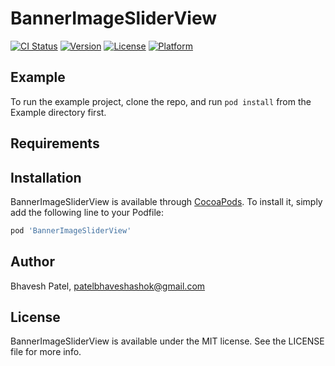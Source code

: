 # BannerImageSliderView

[![CI Status](https://img.shields.io/travis/patelbhaveshashok/BannerImageSliderView.svg?style=flat)](https://travis-ci.org/patelbhaveshashok/BannerImageSliderView)
[![Version](https://img.shields.io/cocoapods/v/BannerImageSliderView.svg?style=flat)](https://cocoapods.org/pods/BannerImageSliderView)
[![License](https://img.shields.io/cocoapods/l/BannerImageSliderView.svg?style=flat)](https://cocoapods.org/pods/BannerImageSliderView)
[![Platform](https://img.shields.io/cocoapods/p/BannerImageSliderView.svg?style=flat)](https://cocoapods.org/pods/BannerImageSliderView)

## Example

To run the example project, clone the repo, and run `pod install` from the Example directory first.

## Requirements

## Installation

BannerImageSliderView is available through [CocoaPods](https://cocoapods.org). To install
it, simply add the following line to your Podfile:

```ruby
pod 'BannerImageSliderView'
```

## Author

Bhavesh Patel, patelbhaveshashok@gmail.com

## License

BannerImageSliderView is available under the MIT license. See the LICENSE file for more info.
